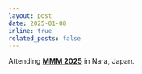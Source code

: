 ```yaml
---
layout: post
date: 2025-01-08
inline: true
related_posts: false
---
```


Attending **<a href="https://mmm2025.net/">MMM 2025</a>** in Nara, Japan.